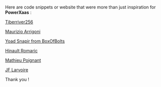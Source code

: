 
Here are code snippets or website that were more than just inspiration for **PowerXaas** :

[Tiberriver256](https://gist.github.com/Tiberriver256/868226421866ccebd2310f1073dd1a1e)

[Maurizio Arrigoni](https://github.com/maurizioarrigoni/powershell-jwt)

[Yoad Snapir from BoxOfBolts](http://blog.boxofbolts.com/ssl/windows/owin/guide/2015/06/29/https-self-hosted-windows/)

[Hinault Romaric](https://dotnet.developpez.com/actu/113645/DevOps-Feature-Flags-Canary-Release-Blue-Green-Deployment-etc-quelle-technique-adopter-en-deploiement-continu-un-tutoriel-de-Hinault-Romaric/)

[Mathieu Poignant](https://blog.octo.com/zero-downtime-deployment/)

[JF Larvoire](https://github.com/JFLarvoire/SysToolsLib/blob/master/PowerShell/PSService.ps1)


Thank you !
